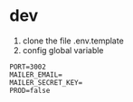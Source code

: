 

# dev
1. clone the file .env.template
2. config global variable 

```
PORT=3002
MAILER_EMAIL=
MAILER_SECRET_KEY=
PROD=false
```